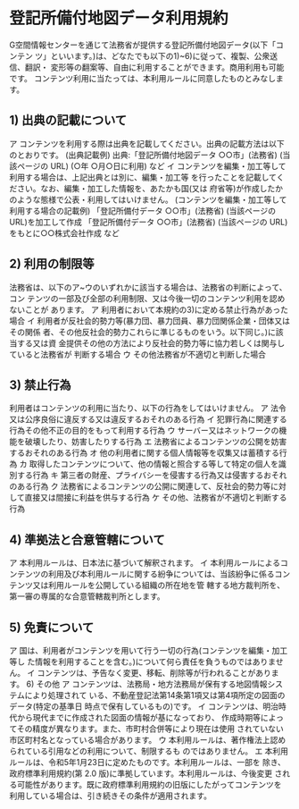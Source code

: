 # 登記所備付地図データ利用規約
G空間情報センターを通じて法務省が提供する登記所備付地図データ(以下「コンテン ツ」といいます。)は、どなたでも以下の1)~6)に従って、複製、公衆送信、翻訳・ 変形等の翻案等、自由に利用することができます。商用利用も可能です。
コンテンツ利用に当たっては、本利用ルールに同意したものとみなします。

## 1) 出典の記載について
ア コンテンツを利用する際は出典を記載してください。出典の記載方法は以下のとおりです。
 (出典記載例) 出典:「登記所備付地図データ ○○市」(法務省) (当該ページの URL) (○年 ○月○日に利用) など
イ コンテンツを編集・加工等して利用する場合は、上記出典とは別に、編集・加工等 を行ったことを記載してください。なお、編集・加工した情報を、あたかも国(又は 府省等)が作成したかのような態様で公表・利用してはいけません。
(コンテンツを編集・加工等して利用する場合の記載例)
「登記所備付データ ○○市」(法務省) (当該ページの URL)を加工して作成 「登記所備付データ ○○市」(法務省) (当該ページの URL)をもとに○○株式会社作成 など

## 2) 利用の制限等
法務省は、以下のア~ウのいずれかに該当する場合は、法務省の判断によって、コン テンツの一部及び全部の利用制限、又は今後一切のコンテンツ利用を認めないことが あります。
ア 利用者において本規約の3)に定める禁止行為があった場合
イ 利用者が反社会的勢力等(暴力団、暴力団員、暴力団関係企業・団体又はその関係 者、その他反社会的勢力これらに準じるものをいう。以下同じ。)に該当する又は資 金提供その他の方法により反社会的勢力等に協力若しくは関与していると法務省が 判断する場合
ウ その他法務省が不適切と判断した場合


## 3) 禁止行為
利用者はコンテンツの利用に当たり、以下の行為をしてはいけません。 
ア 法令又は公序良俗に違反する又は違反するおそれのある行為
イ 犯罪行為に関連する行為その他不正の目的をもって利用する行為
ウ サーバー又はネットワークの機能を破壊したり、妨害したりする行為 
エ 法務省によるコンテンツの公開を妨害するおそれのある行為
オ 他の利用者に関する個人情報等を収集又は蓄積する行為
カ 取得したコンテンツについて、他の情報と照合する等して特定の個人を識別する行為
キ 第三者の財産、プライバシーを侵害する行為又は侵害するおそれのある行為
ク 法務省によるコンテンツの公開に関連して、反社会的勢力等に対して直接又は間接に利益を供与する行為
ケ その他、法務省が不適切と判断する行為


## 4) 準拠法と合意管轄について
ア 本利用ルールは、日本法に基づいて解釈されます。
イ 本利用ルールによるコンテンツの利用及び本利用ルールに関する紛争については、当該紛争に係るコンテンツ又は利用ルールを公開している組織の所在地を管
轄する地方裁判所を、第一審の専属的な合意管轄裁判所とします。 

## 5) 免責について
ア 国は、利用者がコンテンツを用いて行う一切の行為(コンテンツを編集・加工等し た情報を利用することを含む。)について何ら責任を負うものではありません。
イ コンテンツは、予告なく変更、移転、削除等が行われることがあります。 6) その他
ア コンテンツは、法務局・地方法務局が保有する地図情報システムにより処理されて いる、不動産登記法第14条第1項又は第4項所定の図面のデータ(特定の基準日 時点で保有しているもの)です。
イ コンテンツは、明治時代から現代までに作成された図面の情報が基になっており、 作成時期等によってその精度が異なります。また、市町村合併等により現在は使用 されていない市区町村名となっている場合があります。
ウ 本利用ルールは、著作権法上認められている引用などの利用について、制限するも のではありません。
エ 本利用ルールは、令和5年1月23日に定めたものです。本利用ルールは、一部を 除き、政府標準利用規約(第 2.0 版)に準拠しています。本利用ルールは、今後変更 される可能性があります。既に政府標準利用規約の旧版にしたがってコンテンツを 利用している場合は、引き続きその条件が適用されます。

